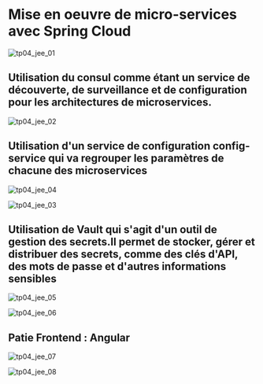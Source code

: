 # Mise en oeuvre de micro-services avec Spring Cloud

![tp04_jee_01](https://github.com/Musta1Pha/micro-services_Spring-Cloud_TP04/assets/91842692/e9a34ece-87d5-475a-9e7d-b5712240bd6a)

<h2>Utilisation du consul comme étant un service de découverte, de surveillance et de configuration pour les architectures de microservices. </h2>

![tp04_jee_02](https://github.com/Musta1Pha/micro-services_Spring-Cloud_TP04/assets/91842692/aeea92de-80e6-4f66-82ce-e8c6ccc7f620)

<h2>Utilisation d'un service de configuration <strong>config-service</strong> qui va regrouper les paramètres de chacune des microservices</h2>

![tp04_jee_04](https://github.com/Musta1Pha/micro-services_Spring-Cloud_TP04/assets/91842692/ccd762f4-6c18-4bb5-8e77-43f3ee89987d)

![tp04_jee_03](https://github.com/Musta1Pha/micro-services_Spring-Cloud_TP04/assets/91842692/abb4e9dc-0c3e-4c7f-8bde-ba242a101ca4)

<h2>Utilisation de Vault qui s'agit d'un outil de gestion des secrets.Il permet de stocker, gérer et distribuer des secrets, comme des clés d'API, des mots de passe et d'autres informations sensibles</h2>


![tp04_jee_05](https://github.com/Musta1Pha/micro-services_Spring-Cloud_TP04/assets/91842692/f98fe721-61ea-4159-8d0e-dcbcb5d1ba54)

![tp04_jee_06](https://github.com/Musta1Pha/micro-services_Spring-Cloud_TP04/assets/91842692/cf29724a-f4d4-4f72-8e0a-f8742eecaf97)

<h2>Patie Frontend : <strong>Angular</strong></h2>

![tp04_jee_07](https://github.com/Musta1Pha/micro-services_Spring-Cloud_TP04/assets/91842692/2af63782-7e19-443e-9022-760f2b2ced32)

![tp04_jee_08](https://github.com/Musta1Pha/micro-services_Spring-Cloud_TP04/assets/91842692/1e8cca19-2a75-4d0c-a9c8-28172f0efefc)
